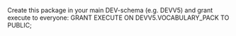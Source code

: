 Create this package in your main DEV-schema (e.g. DEVV5) and grant execute to everyone:
GRANT EXECUTE ON DEVV5.VOCABULARY_PACK TO PUBLIC;